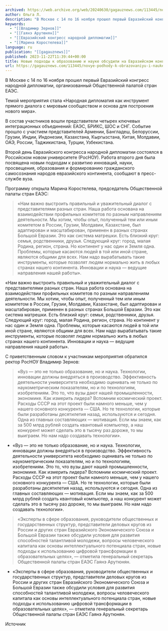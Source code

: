 ```yaml
---
archived: https://web.archive.org/web/20240630/gagauznews.com/113445/novye-podhody-k-obrazovaniyu-i-nauke-obsudili-na-evrazijskom-kongresse-narodnoj-diplomatii.html
author: Ольга Л.
description: "В Москве с 14 по 16 ноября прошел первый Евразийский конгресс народной дипломатии, организованный Общественной палатой стран ЕАЭС. Темой мероприятия стала «Народная дипломатия как инструмент прямого диалога с мировым сообществом и основа для построения нового мира». В состав участников вошли представители четырех ключевых интеграционных объединений: ЕАЭС, БРИКС, ШОС и СНГ. Событие прошло с участием представителей Армении, Бангладеш, Белоруссии, Грузии, Индии, Индонезии, Казахстана, Кыргызстана, Китая, Молдавии, ОАЭ, России, Таджикистана, Турции, Узбекистана. Второй день Евразийского конгресса народной дипломатии состоялся в Российском новом университете (РосНОУ). Работа второго дня была посвящена новым подходам к развитию инноваций, науки, просвещения, образования и формированию гражданского самосознания народов […]"
keywords:
  - "[[Владимир Зернов]]"
  - "[[Гаянэ Арутюнян]]"
  - "[[Евразийский конгресс народной дипломатии]]"
  - "[[Марина Коростелева]]"
language: ru
publication: "[[gagauznews]]"
published: 2023-11-22T11:39:44+00:00
title: Новые подходы к образованию и науке обсудили на Евразийском конгрессе народной дипломатии
url: https://gagauznews.com/113445/novye-podhody-k-obrazovaniyu-i-nauke-obsudili-na-evrazijskom-kongresse-narodnoj-diplomatii.html
---
```


В Москве с 14 по 16 ноября прошел первый Евразийский конгресс народной дипломатии, организованный Общественной палатой стран ЕАЭС.

Темой мероприятия стала «Народная дипломатия как инструмент прямого диалога с мировым сообществом и основа для построения нового мира».

В состав участников вошли представители четырех ключевых интеграционных объединений: ЕАЭС, БРИКС, ШОС и СНГ. Событие прошло с участием представителей Армении, Бангладеш, Белоруссии, Грузии, Индии, Индонезии, Казахстана, Кыргызстана, Китая, Молдавии, ОАЭ, России, Таджикистана, Турции, Узбекистана.

Второй день Евразийского конгресса народной дипломатии состоялся в Российском новом университете (РосНОУ). Работа второго дня была посвящена новым подходам к развитию инноваций, науки, просвещения, образования и формированию гражданского самосознания народов евразийского континента, сообщают в пресс-службе вуза.

Программу открыла Марина Коростелева, председатель Общественной палаты стран ЕАЭС:

> «Нам важно выстроить правильный и уважительный диалог с представителями разных стран. Наша работа основана на взаимодействии профильных комитетов по разным направлениям деятельности. Мы хотим, чтобы опыт, полученный тем или иным комитетом в России, Грузии, Молдавии, Казахстане, был адаптирован и масштабирован, применен в разных странах Большой Евразии. Это как система матрешки. Есть близкий круг: семья, родственники, друзья. Следующий круг: город, малая Родина, регион, страна. Но континент у нас один и Земля одна. Проблемы, которые касаются людей в той или иной стране, являются общими для всех. Нам надо вырабатывать такие инструменты, которые позволят людям нормально жить в любых странах нашего континента. Инновации и наука — ведущие направления нашей работы».

«Нам важно выстроить правильный и уважительный диалог с представителями разных стран. Наша работа основана на взаимодействии профильных комитетов по разным направлениям деятельности. Мы хотим, чтобы опыт, полученный тем или иным комитетом в России, Грузии, Молдавии, Казахстане, был адаптирован и масштабирован, применен в разных странах Большой Евразии. Это как система матрешки. Есть близкий круг: семья, родственники, друзья. Следующий круг: город, малая Родина, регион, страна. Но континент у нас один и Земля одна. Проблемы, которые касаются людей в той или иной стране, являются общими для всех. Нам надо вырабатывать такие инструменты, которые позволят людям нормально жить в любых странах нашего континента. Инновации и наука — ведущие направления нашей работы».

С приветственным словом к участникам мероприятия обратился ректор РосНОУ Владимир Зернов:

> «Вуз — это не только образование, но и наука. Технологии, инновации должны внедряться в производство. Эффективность деятельности университета необходимо оценивать не только по наукометрическим показателям, но и по технологиям, изобретениям. Это то, что вузы дают нашей промышленности, экономике. Как измерить лидера? Вспомним космический проект. Расходы СССР на этот проект были намного меньше, чем у нашего основного конкурента — США. Но те технологии, которые были разработаны десятилетия назад, используются и сегодня. Одна из главных составляющих — мотивация. Если мы знаем, как за 500 млрд рублей создать квантовый компьютер, а наш конкурент может сделать это в тысячу раз дороже, то мы выиграем. Но нам надо создавать технологии».

* «Вуз — это не только образование, но и наука. Технологии, инновации должны внедряться в производство. Эффективность деятельности университета необходимо оценивать не только по наукометрическим показателям, но и по технологиям, изобретениям. Это то, что вузы дают нашей промышленности, экономике. Как измерить лидера? Вспомним космический проект. Расходы СССР на этот проект были намного меньше, чем у нашего основного конкурента — США. Но те технологии, которые были разработаны десятилетия назад, используются и сегодня. Одна из главных составляющих — мотивация. Если мы знаем, как за 500 млрд рублей создать квантовый компьютер, а наш конкурент может сделать это в тысячу раз дороже, то мы выиграем. Но нам надо создавать технологии».



> «Эксперты в сфере образования, руководители общественных и государственных структур, представители деловых кругов из России и других стран Евразийского Экономического Союза и Большой Евразии также обсудили условия для развития способностей талантливой молодежи, вопросы человеческого капитала как основы интеллектуального потенциала стран, новые подходы к использованию цифровой трансформации в образовательных целях», — отметила генеральный секретарь Общественной палаты стран ЕАЭС Гаянэ Арутюнян.

* «Эксперты в сфере образования, руководители общественных и государственных структур, представители деловых кругов из России и других стран Евразийского Экономического Союза и Большой Евразии также обсудили условия для развития способностей талантливой молодежи, вопросы человеческого капитала как основы интеллектуального потенциала стран, новые подходы к использованию цифровой трансформации в образовательных целях», — отметила генеральный секретарь Общественной палаты стран ЕАЭС Гаянэ Арутюнян.

Источник